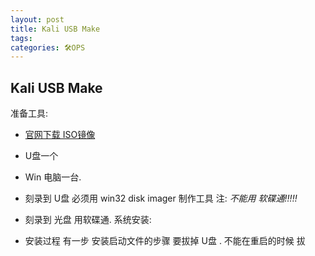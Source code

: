 ```yaml
---
layout: post
title: Kali USB Make
tags: 
categories: 🛠OPS
---
```




## Kali USB Make

准备工具:
- [官网下载 ISO镜像][1] 
- U盘一个
- Win 电脑一台.
- 刻录到 U盘  必须用  win32 disk imager    制作工具   注: *不能用 软碟通!!!!!* 
- 刻录到 光盘 用软碟通. 
系统安装:

- 安装过程   有一步 安装启动文件的步骤  要拔掉 U盘 .   不能在重启的时候 拔


[1]:	http://cn.docs.kali.org/general-use/